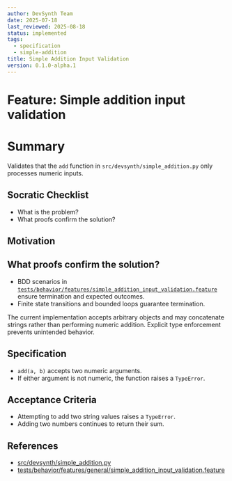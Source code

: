 ```yaml
---
author: DevSynth Team
date: 2025-07-18
last_reviewed: 2025-08-18
status: implemented
tags:
  - specification
  - simple-addition
title: Simple Addition Input Validation
version: 0.1.0-alpha.1
---
```


# Feature: Simple addition input validation

# Summary

Validates that the `add` function in `src/devsynth/simple_addition.py` only processes numeric inputs.

## Socratic Checklist
- What is the problem?
- What proofs confirm the solution?

## Motivation

## What proofs confirm the solution?
- BDD scenarios in [`tests/behavior/features/simple_addition_input_validation.feature`](../../tests/behavior/features/simple_addition_input_validation.feature) ensure termination and expected outcomes.
- Finite state transitions and bounded loops guarantee termination.


The current implementation accepts arbitrary objects and may concatenate strings rather than performing numeric addition. Explicit type enforcement prevents unintended behavior.

## Specification

- `add(a, b)` accepts two numeric arguments.
- If either argument is not numeric, the function raises a `TypeError`.

## Acceptance Criteria

- Attempting to add two string values raises a `TypeError`.
- Adding two numbers continues to return their sum.

## References

- [src/devsynth/simple_addition.py](../../src/devsynth/simple_addition.py)
- [tests/behavior/features/general/simple_addition_input_validation.feature](../../tests/behavior/features/general/simple_addition_input_validation.feature)

